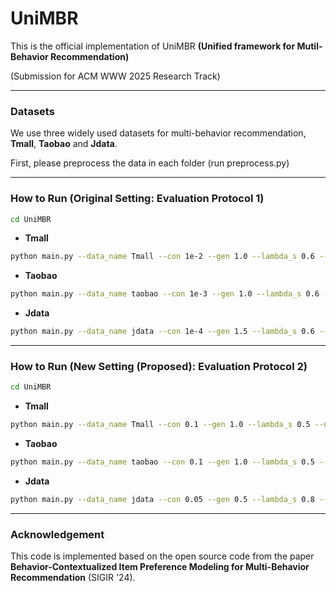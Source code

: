 # UniMBR

This is the official implementation of UniMBR **(Unified framework for Mutil-Behavior Recommendation)** 

(Submission for ACM WWW 2025 Research Track)

---
 ### Datasets
We use three widely used datasets for multi-behavior recommendation, **Tmall**, **Taobao** and **Jdata**.

First, please preprocess the data in each folder (run preprocess.py)

---
### How to Run (Original Setting: Evaluation Protocol 1)

```bash
cd UniMBR
```
* **Tmall**
```bash
python main.py --data_name Tmall --con 1e-2 --gen 1.0 --lambda_s 0.6 --neg_edge 3 --temp 0.5 --decay 1e-8 --setting ori --device [gpuid]
```
* **Taobao**
```bash
python main.py --data_name taobao --con 1e-3 --gen 1.0 --lambda_s 0.6 --neg_edge 3 --temp 0.7 --decay 1e-8 --setting ori --device [gpuid]
```
* **Jdata**
```bash
python main.py --data_name jdata --con 1e-4 --gen 1.5 --lambda_s 0.6 --neg_edge 5 --temp 0.7 --decay 1e-8 --setting ori --device [gpuid]
```

---
### How to Run (New Setting (Proposed): Evaluation Protocol 2)

```bash
cd UniMBR
```
* **Tmall**
```bash
python main.py --data_name Tmall --con 0.1 --gen 1.0 --lambda_s 0.5 --neg_edge 3 --temp 0.3 --decay 1e-7 --setting new --device [gpuid]
```

* **Taobao**
```bash
python main.py --data_name taobao --con 0.1 --gen 1.0 --lambda_s 0.5 --neg_edge 3 --temp 0.5 --decay 1e-7 --setting new --device [gpuid]
```

* **Jdata**
```bash
python main.py --data_name jdata --con 0.05 --gen 0.5 --lambda_s 0.8 --neg_edge 3 --temp 1.0 --decay 1e-8 --setting new --device [gpuid]
```

---
### Acknowledgement
This code is implemented based on the open source code from the paper **Behavior-Contextualized Item Preference Modeling for Multi-Behavior Recommendation** (SIGIR '24).

